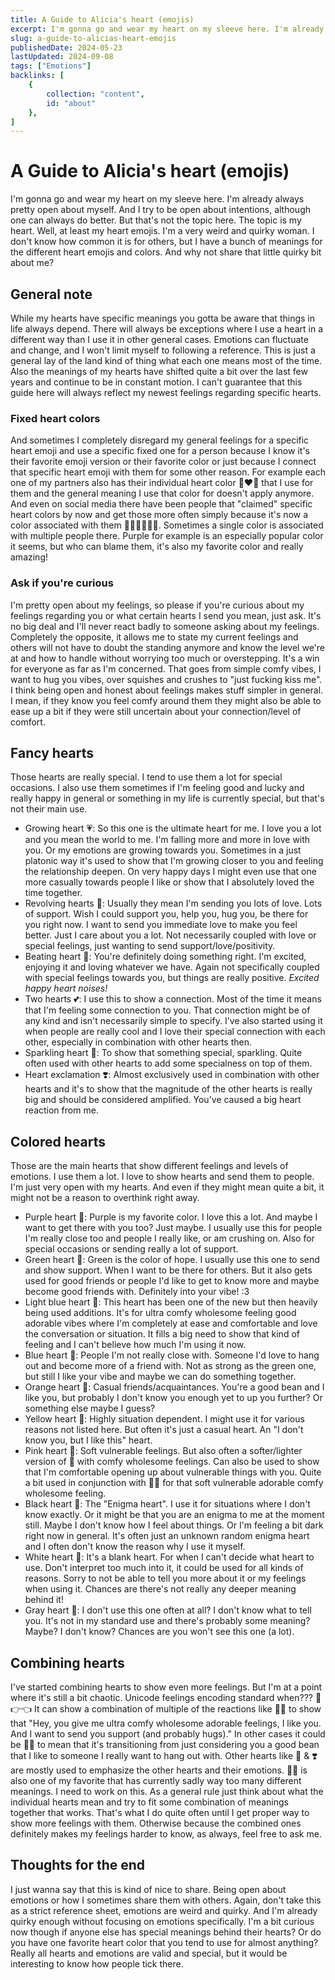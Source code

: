 ```yaml
---
title: A Guide to Alicia's heart (emojis)
excerpt: I'm gonna go and wear my heart on my sleeve here. I'm already always pretty open about myself. And I try to be open about intentions, although one can always do better. But that's not the topic here. The topic is my heart. Well, at least my heart emojis. I'm a very weird and quirky woman. I don't know how common it is for others, but I have a bunch of meanings for the different heart emojis and colors. And why not share that little quirky bit about me?
slug: a-guide-to-alicias-heart-emojis
publishedDate: 2024-05-23
lastUpdated: 2024-09-08
tags: ["Emotions"]
backlinks: [
    {
        collection: "content",
        id: "about"
    },
]
---
```


# A Guide to Alicia's heart (emojis)

I'm gonna go and wear my heart on my sleeve here. I'm already always pretty open about myself. And I try to be open about intentions, although one can always do better. But that's not the topic here. The topic is my heart. Well, at least my heart emojis. I'm a very weird and quirky woman. I don't know how common it is for others, but I have a bunch of meanings for the different heart emojis and colors. And why not share that little quirky bit about me?

## General note

While my hearts have specific meanings you gotta be aware that things in life always depend. There will always be exceptions where I use a heart in a different way than I use it in other general cases. Emotions can fluctuate and change, and I won't limit myself to following a reference. This is just a general lay of the land kind of thing what each one means most of the time. Also the meanings of my hearts have shifted quite a bit over the last few years and continue to be in constant motion. I can't guarantee that this guide here will always reflect my newest feelings regarding specific hearts.

### Fixed heart colors

And sometimes I completely disregard my general feelings for a specific heart emoji and use a specific fixed one for a person because I know it's their favorite emoji version or their favorite color or just because I connect that specific heart emoji with them for some other reason. For example each one of my partners also has their individual heart color 💙❤️🖤 that I use for them and the general meaning I use that color for doesn't apply anymore. And even on social media there have been people that "claimed" specific heart colors by now and get those more often simply because it's now a color associated with them 🧡💚🩵🩷💜🖤. Sometimes a single color is associated with multiple people there. Purple for example is an especially popular color it seems, but who can blame them, it's also my favorite color and really amazing!

### Ask if you're curious

I'm pretty open about my feelings, so please if you're curious about my feelings regarding you or what certain hearts I send you mean, just ask. It's no big deal and I'll never react badly to someone asking about my feelings. Completely the opposite, it allows me to state my current feelings and others will not have to doubt the standing anymore and know the level we're at and how to handle without worrying too much or overstepping. It's a win for everyone as far as I'm concerned. That goes from simple comfy vibes, I want to hug you vibes, over squishes and crushes to "just fucking kiss me". I think being open and honest about feelings makes stuff simpler in general. I mean, if they know you feel comfy around them they might also be able to ease up a bit if they were still uncertain about your connection/level of comfort.

## Fancy hearts

Those hearts are really special. I tend to use them a lot for special occasions. I also use them sometimes if I'm feeling good and lucky and really happy in general or something in my life is currently special, but that's not their main use.

- Growing heart 💗: So this one is the ultimate heart for me. I love you a lot and you mean the world to me. I'm falling more and more in love with you. Or my emotions are growing towards you. Sometimes in a just platonic way it's used to show that I'm growing closer to you and feeling the relationship deepen. On very happy days I might even use that one more casually towards people I like or show that I absolutely loved the time together.
- Revolving hearts 💞: Usually they mean I'm sending you lots of love. Lots of support. Wish I could support you, help you, hug you, be there for you right now. I want to send you immediate love to make you feel better. Just I care about you a lot. Not necessarily coupled with love or special feelings, just wanting to send support/love/positivity.
- Beating heart 💓: You're definitely doing something right. I'm excited, enjoying it and loving whatever we have. Again not specifically coupled with special feelings towards you, but things are really positive. *Excited happy heart noises!*
- Two hearts 💕: I use this to show a connection. Most of the time it means that I'm feeling some connection to you. That connection might be of any kind and isn't necessarily simple to specify. I've also started using it when people are really cool and I love their special connection with each other, especially in combination with other hearts then.
- Sparkling heart 💖: To show that something special, sparkling. Quite often used with other hearts to add some specialness on top of them.
- Heart exclamation ❣️: Almost exclusively used in combination with other hearts and it's to show that the magnitude of the other hearts is really big and should be considered amplified. You've caused a big heart reaction from me.

## Colored hearts

Those are the main hearts that show different feelings and levels of emotions. I use them a lot. I love to show hearts and send them to people. I'm just very open with my hearts. And even if they might mean quite a bit, it might not be a reason to overthink right away.

- Purple heart 💜: Purple is my favorite color. I love this a lot. And maybe I want to get there with you too? Just maybe. I usually use this for people I'm really close too and people I really like, or am crushing on. Also for special occasions or sending really a lot of support.
- Green heart 💚: Green is the color of hope. I usually use this one to send and show support. When I want to be there for others. But it also gets used for good friends or people I'd like to get to know more and maybe become good friends with. Definitely into your vibe! :3
- Light blue heart 🩵: This heart has been one of the new but then heavily being used additions. It's for ultra comfy wholesome feeling good adorable vibes where I'm completely at ease and comfortable and love the conversation or situation. It fills a big need to show that kind of feeling and I can't believe how much I'm using it now.
- Blue heart 💙: People I'm not really close with. Someone I'd love to hang out and become more of a friend with. Not as strong as the green one, but still I like your vibe and maybe we can do something together.
- Orange heart 🧡: Casual friends/acquaintances. You're a good bean and I like you, but probably I don't know you enough yet to up you further? Or something else maybe I guess?
- Yellow heart 💛:  Highly situation dependent. I might use it for various reasons not listed here. But often it's just a casual heart. An "I don't know you, but I like this" heart.
- Pink heart 🩷: Soft vulnerable feelings. But also often a softer/lighter version of 🩵 with comfy wholesome feelings. Can also be used to show that I'm comfortable opening up about vulnerable things with you. Quite a bit used in conjunction with 🩷🩵 for that soft vulnerable adorable comfy wholesome feeling.
- Black heart 🖤: The "Enigma heart". I use it for situations where I don't know exactly. Or it might be that you are an enigma to me at the moment still. Maybe I don't know how I feel about things. Or I'm feeling a bit dark right now in general. It's often just an unknown random enigma heart and I often don't know the reason why I use it myself.
- White heart 🤍: It's a blank heart. For when I can't decide what heart to use. Don't interpret too much into it, it could be used for all kinds of reasons. Sorry to not be able to tell you more about it or my feelings when using it. Chances are there's not really any deeper meaning behind it!
- Gray heart 🩶: I don't use this one often at all? I don't know what to tell you. It's not in my standard use and there's probably some meaning? Maybe? I don't know? Chances are you won't see this one (a lot).

## Combining hearts

I've started combining hearts to show even more feelings. But I'm at a point where it's still a bit chaotic. Unicode feelings encoding standard when??? 🥺👉👈 It can show a combination of multiple of the reactions like 🩵💚 to show that "Hey, you give me ultra comfy wholesome adorable feelings, I like you. And I want to send you support (and probably hugs)." In other cases it could be 🧡💙 to mean that it's transitioning from  just considering you a good bean that I like to someone I really want to hang out with. Other hearts like 💖 & ❣️ are mostly used to emphasize the other hearts and their emotions. 🖤💜 is also one of my favorite that has currently sadly way too many different meanings. I need to work on this. As a general rule just think about what the individual hearts mean and try to fit some combination of meanings together that works. That's what I do quite often until I get proper way to show more feelings with them. Otherwise because the combined ones definitely makes my feelings harder to know, as always, feel free to ask me.

## Thoughts for the end

I just wanna say that this is kind of nice to share. Being open about emotions or how I sometimes share them with others. Again, don't take this as a strict reference sheet, emotions are weird and quirky. And I'm already quirky enough without focusing on emotions specifically. I'm a bit curious now though if anyone else has special meanings behind their hearts? Or do you have one favorite heart color that you tend to use for almost anything? Really all hearts and emotions are valid and special, but it would be interesting to know how people tick there.
